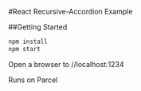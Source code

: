 #React Recursive-Accordion Example

##Getting Started

```bash
npm install
npm start
```

Open a browser to //localhost:1234

Runs on Parcel
